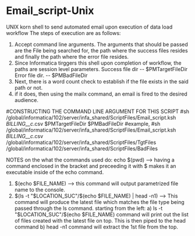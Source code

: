 # Email_script-Unix
UNIX korn shell to send automated email upon execution of data load workflow
The steps of execution are as follows:

1. Accept command line arguments. The arguments that should be passed are the File being searched for, the path where the success files resides and finally the path where the error file resides. 
2. Since Informatica tirggers this shell upon completion of workflow, the paths are session level parameters. 
  Success file dir -- $PMTargetFileDir
  Error file dir.  -- $PMBadFileDir 
4. Next, there is a word count check to establish if the file exists in the said path or not.
5. if it does, then using the mailx command, an email is fired to the desired audience.

#CONSTRUCTING THE COMMAND LINE ARGUMENT FOR THIS SCRIPT
#sh /global/informatica/102/server/infa_shared/ScriptFiles/Email_script.ksh *BILLING__c*.csv $PMTargetFileDir $PMBadFileDir
#example,
#sh /global/informatica/102/server/infa_shared/ScriptFiles/Email_script.ksh *BILLING__c*.csv /global/informatica/102/server/infa_shared/ScriptFiles/TgtFiles /global/informatica/102/server/infa_shared/ScriptFiles/BadFiles

NOTES on the what the commands used do:
echo $(pwd) --> having a command enclosed in the bracket and preceeding it with $ makes it an executable inside of the echo command.
1) $(echo $FILE_NAME) --> this command will output parametrized file name to the console. 
2) $(ls -t "$LOCATION_SUC"/$(echo $FILE_NAME) | head -n1) --> This command will produce the latest file which matches the file       type being passed through the ls command.
starting from the left:
        a) ls -t "$LOCATION_SUC"/$(echo $FILE_NAME) command will print out the list of files created with the latest file on  top. This is then piped to the head command
        b) head -n1 command will extract the 1st file from the top.



